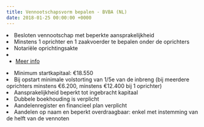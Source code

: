 ```yaml
---
title: Vennootschapsvorm bepalen - BVBA (NL)
date: 2018-01-25 00:00:00 +0000
---
```

<li>Besloten vennootschap met beperkte aansprakelijkheid</li>

<li>Minstens 1 oprichter en 1 zaakvoerder te bepalen onder de oprichters</li>

<li>Notariële oprichtingsakte</li>

<li>

* [Meer info](https://www.xerius.be/ondernemingsvorm/bvba)

</li>

<li>Minimum startkapitaal: €18.550</li>

<li>Bij opstart minimale volstorting van 1/5e van de inbreng (bij meerdere oprichters minstens €6.200, minstens €12.400 bij 1 oprichter)</li>

<li>Aansprakelijkheid beperkt tot ingebracht kapitaal</li>

<li>Dubbele boekhouding is verplicht</li>

<li>Aandelenregister en financieel plan verplicht</li>

<li>Aandelen op naam en beperkt overdraagbaar: enkel met instemming van de helft van de vennoten</li>